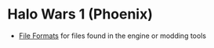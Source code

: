 # Halo Wars 1 (Phoenix)

* [File Formats](FileFormats/README.md) for files found in the engine or modding tools

